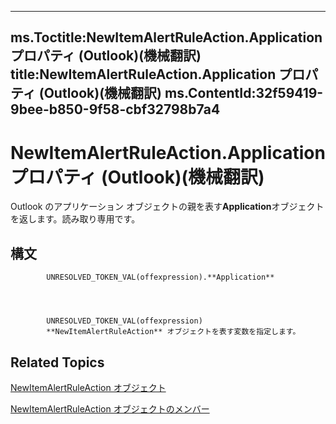 

---
ms.Toctitle:NewItemAlertRuleAction.Application プロパティ (Outlook)(機械翻訳)
title:NewItemAlertRuleAction.Application プロパティ (Outlook)(機械翻訳)
ms.ContentId:32f59419-9bee-b850-9f58-cbf32798b7a4
---
# NewItemAlertRuleAction.Application プロパティ (Outlook)(機械翻訳)




Outlook のアプリケーション オブジェクトの親を表す**Application**オブジェクトを返します。読み取り専用です。

## 構文

            UNRESOLVED_TOKEN_VAL(offexpression).**Application**




            UNRESOLVED_TOKEN_VAL(offexpression)
            **NewItemAlertRuleAction** オブジェクトを表す変数を指定します。



## Related Topics

[NewItemAlertRuleAction オブジェクト](01d30816-50aa-ff23-69a0-4aa627b3d7e4.md)

[NewItemAlertRuleAction オブジェクトのメンバー](d086c4b9-b991-b84b-08cb-f66149ecaa4b.md)




